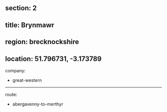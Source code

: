 section: 2
----
title: Brynmawr
----
region: brecknockshire
----
location: 51.796731, -3.173789
----
company:
- great-western
----
route:
- abergavenny-to-merthyr
